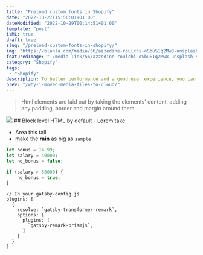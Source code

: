 ```yaml
---
title: "Preload custom fonts in Shopify"
date: "2022-10-27T15:56:01+01:00"
dateModified: "2022-10-29T00:14:51+01:00"
template: "post"
isML: true
draft: true
slug: "/preload-custom-fonts-in-shopify/"
img: "https://blanla.com/media/56/azzedine-rouichi-oSbuS1q2Mw8-unsplash-scaled.jpg"
featuredImage: "./media-link/56/azzedine-rouichi-oSbuS1q2Mw8-unsplash-scaled.jpg"
category: "Shopify"
tags:
 - "Shopify"
description: To better performance and a good user experience, you can preload custom fonts in Shopify.
prev: "/why-i-moved-media-files-to-cloud/"
---
```

> Html elements are laid out by taking the elements\' content, adding any padding, border and margin around them...

![](./media-link/56/anthony-cantin-3_zN3Z8nI0w-unsplash-scaled.jpg) ## Block level HTML by default - Lorem take
- Area this tall
- make the **rain** as big as <code class="note">sample</code>

```javascript
let bonus = 14.99;
let salary = 40000;
let no_bonus = false;

if (salary > 50000) {
	no_bonus = true;
}
```

```javascript{1,4-6}
// In your gatsby-config.js
plugins: [
  {
    resolve: `gatsby-transformer-remark`,
    options: {
      plugins: [
        `gatsby-remark-prismjs`,
      ]
    }
  }
]
```
  
    